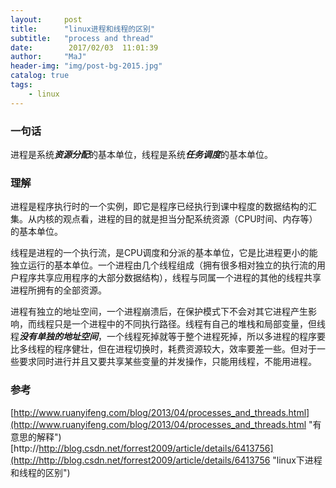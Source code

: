```yaml
---
layout:     post
title:      "linux进程和线程的区别"
subtitle:   "process and thread"
date:        2017/02/03  11:01:39 
author:     "MaJ"
header-img: "img/post-bg-2015.jpg"
catalog: true
tags:
    - linux
---
```


### 一句话
进程是系统***资源分配***的基本单位，线程是系统***任务调度***的基本单位。

### 理解
进程是程序执行时的一个实例，即它是程序已经执行到课中程度的数据结构的汇集。从内核的观点看，进程的目的就是担当分配系统资源（CPU时间、内存等）的基本单位。

线程是进程的一个执行流，是CPU调度和分派的基本单位，它是比进程更小的能独立运行的基本单位。一个进程由几个线程组成（拥有很多相对独立的执行流的用户程序共享应用程序的大部分数据结构），线程与同属一个进程的其他的线程共享进程所拥有的全部资源。

进程有独立的地址空间，一个进程崩溃后，在保护模式下不会对其它进程产生影响，而线程只是一个进程中的不同执行路径。线程有自己的堆栈和局部变量，但线程***没有单独的地址空间***，一个线程死掉就等于整个进程死掉，所以多进程的程序要比多线程的程序健壮，但在进程切换时，耗费资源较大，效率要差一些。但对于一些要求同时进行并且又要共享某些变量的并发操作，只能用线程，不能用进程。

### 参考
[http://www.ruanyifeng.com/blog/2013/04/processes_and_threads.html](http://www.ruanyifeng.com/blog/2013/04/processes_and_threads.html "有意思的解释")
[http://http://blog.csdn.net/forrest2009/article/details/6413756](http://http://blog.csdn.net/forrest2009/article/details/6413756 "linux下进程和线程的区别")





